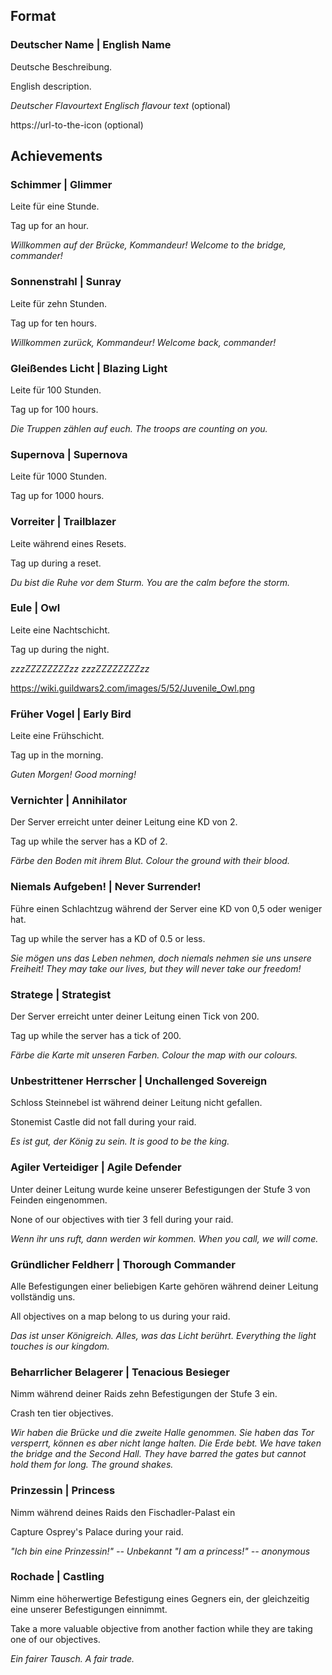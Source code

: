 ## Format

### Deutscher Name | English Name
Deutsche Beschreibung.

English description.

_Deutscher Flavourtext_ _Englisch flavour text_ (optional)

https://url-to-the-icon (optional)

## Achievements

### Schimmer | Glimmer
Leite für eine Stunde.

Tag up for an hour.

_Willkommen auf der Brücke, Kommandeur!_ _Welcome to the bridge, commander!_


### Sonnenstrahl | Sunray
Leite für zehn Stunden.

Tag up for ten hours.

_Willkommen zurück, Kommandeur!_ _Welcome back, commander!_


### Gleißendes Licht | Blazing Light
Leite für 100 Stunden.

Tag up for 100 hours.

_Die Truppen zählen auf euch._ _The troops are counting on you._


### Supernova | Supernova
Leite für 1000 Stunden.

Tag up for 1000 hours.


### Vorreiter | Trailblazer
Leite während eines Resets.

Tag up during a reset.

_Du bist die Ruhe vor dem Sturm._ _You are the calm before the storm._


### Eule | Owl
Leite eine Nachtschicht.

Tag up during the night.

_zzzZZZZZZZZzz_ _zzzZZZZZZZZzz_

https://wiki.guildwars2.com/images/5/52/Juvenile_Owl.png


### Früher Vogel | Early Bird
Leite eine Frühschicht.

Tag up in the morning.

_Guten Morgen!_
_Good morning!_

### Vernichter | Annihilator
Der Server erreicht unter deiner Leitung eine KD von 2.

Tag up while the server has a KD of 2.

_Färbe den Boden mit ihrem Blut._ _Colour the ground with their blood._


### Niemals Aufgeben! | Never Surrender!
Führe einen Schlachtzug während der Server eine KD von 0,5 oder weniger hat.

Tag up while the server has a KD of 0.5 or less.

_Sie mögen uns das Leben nehmen, doch niemals nehmen sie uns unsere Freiheit!_ _They may take our lives, but they will never take our freedom!_


### Stratege | Strategist
Der Server erreicht unter deiner Leitung einen Tick von 200.

Tag up while the server has a tick of 200.

_Färbe die Karte mit unseren Farben._ _Colour the map with our colours._


### Unbestrittener Herrscher | Unchallenged Sovereign
Schloss Steinnebel ist während deiner Leitung nicht gefallen.

Stonemist Castle did not fall during your raid.

_Es ist gut, der König zu sein._ _It is good to be the king._


### Agiler Verteidiger | Agile Defender
Unter deiner Leitung wurde keine unserer Befestigungen der Stufe 3 von Feinden eingenommen.

None of our objectives with tier 3 fell during your raid.

_Wenn ihr uns ruft, dann werden wir kommen._ _When you call, we will come._

### Gründlicher Feldherr | Thorough Commander
Alle Befestigungen einer beliebigen Karte gehören während deiner Leitung vollständig uns.

All objectives on a map belong to us during your raid.

_Das ist unser Königreich. Alles, was das Licht berührt._ _Everything the light touches is our kingdom._


### Beharrlicher Belagerer | Tenacious Besieger
Nimm während deiner Raids zehn Befestigungen der Stufe 3 ein.

Crash ten tier objectives.

_Wir haben die Brücke und die zweite Halle genommen. Sie haben das Tor versperrt, können es aber nicht lange halten. Die Erde bebt._ _We have taken the bridge and the Second Hall. They have barred the gates but cannot hold them for long. The ground shakes._

### Prinzessin | Princess
Nimm während deines Raids den Fischadler-Palast ein

Capture Osprey's Palace during your raid.

_"Ich bin eine Prinzessin!" -- Unbekannt_ _"I am a princess!" -- anonymous_

### Rochade | Castling
Nimm eine höherwertige Befestigung eines Gegners ein, der gleichzeitig eine unserer Befestigungen einnimmt.

Take a more valuable objective from another faction while they are taking one of our objectives.

_Ein fairer Tausch._ _A fair trade._
